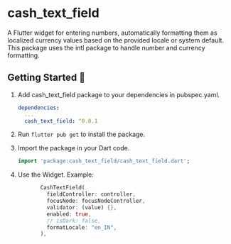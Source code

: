 # cash_text_field

A Flutter widget for entering numbers, automatically formatting them as localized currency values based on the provided locale or system default. This package uses the intl package to handle number and currency formatting.

## Getting Started 🚀

1. Add cash_text_field package to your dependencies in pubspec.yaml.
   ```yaml
   dependencies:
     ...
     cash_text_field: ^0.0.1
   ```
2. Run `flutter pub get` to install the package.
3. Import the package in your Dart code.
   ```dart
   import 'package:cash_text_field/cash_text_field.dart';
   ```
4. Use the Widget. Example:

   ```dart
          CashTextField(
            fieldController: controller,
            focusNode: focusNodeController,
            validator: (value) {},
            enabled: true,
            // isDark: false,
            formatLocale: "en_IN",
          ),
   ```   